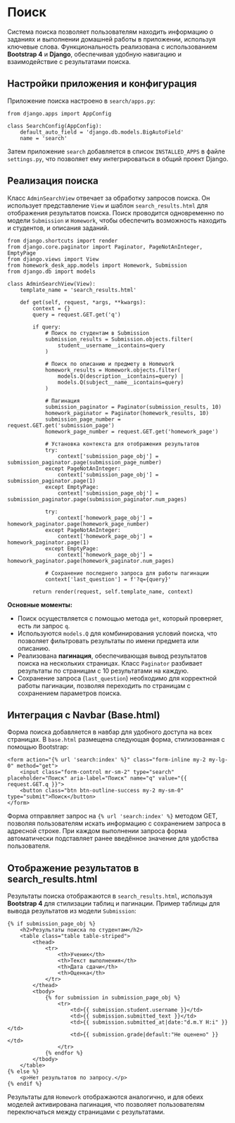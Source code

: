 # Поиск

Система поиска позволяет пользователям находить информацию о заданиях и выполнении домашней работы в приложении, используя ключевые слова. Функциональность реализована с использованием **Bootstrap 4** и **Django**, обеспечивая удобную навигацию и взаимодействие с результатами поиска.

## Настройки приложения и конфигурация

Приложение поиска настроено в `search/apps.py`:

```
from django.apps import AppConfig

class SearchConfig(AppConfig):
    default_auto_field = 'django.db.models.BigAutoField'
    name = 'search'
```

Затем приложение `search` добавляется в список `INSTALLED_APPS` в файле `settings.py`, что позволяет ему интегрироваться в общий проект Django.

## Реализация поиска

Класс `AdminSearchView` отвечает за обработку запросов поиска. Он использует представление `View` и шаблон `search_results.html` для отображения результатов поиска. Поиск проводится одновременно по модели `Submission` и `Homework`, чтобы обеспечить возможность находить и студентов, и описания заданий.

```
from django.shortcuts import render
from django.core.paginator import Paginator, PageNotAnInteger, EmptyPage
from django.views import View
from homework_desk_app.models import Homework, Submission
from django.db import models 

class AdminSearchView(View):
    template_name = 'search_results.html'

    def get(self, request, *args, **kwargs):
        context = {}
        query = request.GET.get('q')
        
        if query:
            # Поиск по студентам в Submission
            submission_results = Submission.objects.filter(
                student__username__icontains=query
            )
            
            # Поиск по описанию и предмету в Homework
            homework_results = Homework.objects.filter(
                models.Q(description__icontains=query) |
                models.Q(subject__name__icontains=query)
            )

            # Пагинация
            submission_paginator = Paginator(submission_results, 10)
            homework_paginator = Paginator(homework_results, 10)
            submission_page_number = request.GET.get('submission_page')
            homework_page_number = request.GET.get('homework_page')

            # Установка контекста для отображения результатов
            try:
                context['submission_page_obj'] = submission_paginator.page(submission_page_number)
            except PageNotAnInteger:
                context['submission_page_obj'] = submission_paginator.page(1)
            except EmptyPage:
                context['submission_page_obj'] = submission_paginator.page(submission_paginator.num_pages)

            try:
                context['homework_page_obj'] = homework_paginator.page(homework_page_number)
            except PageNotAnInteger:
                context['homework_page_obj'] = homework_paginator.page(1)
            except EmptyPage:
                context['homework_page_obj'] = homework_paginator.page(homework_paginator.num_pages)

            # Сохранение последнего запроса для работы пагинации
            context['last_question'] = f'?q={query}'

        return render(request, self.template_name, context)
```

**Основные моменты:**

*   Поиск осуществляется с помощью метода `get`, который проверяет, есть ли запрос `q`.
*   Используются `models.Q` для комбинирования условий поиска, что позволяет фильтровать результаты по имени предмета или описанию.
*   Реализована **пагинация**, обеспечивающая вывод результатов поиска на нескольких страницах. Класс `Paginator` разбивает результаты по страницам с 10 результатами на каждую.
*   Сохранение запроса (`last_question`) необходимо для корректной работы пагинации, позволяя переходить по страницам с сохранением параметров поиска.

## Интеграция с Navbar (Base.html)

Форма поиска добавляется в навбар для удобного доступа на всех страницах. В `base.html` размещена следующая форма, стилизованная с помощью Bootstrap:

```
<form action="{% url 'search:index' %}" class="form-inline my-2 my-lg-0" method="get">
    <input class="form-control mr-sm-2" type="search" placeholder="Поиск" aria-label="Поиск" name="q" value="{{ request.GET.q }}">
    <button class="btn btn-outline-success my-2 my-sm-0" type="submit">Поиск</button>
</form>
```

Форма отправляет запрос на `{% url 'search:index' %}` методом GET, позволяя пользователям искать информацию с сохранением запроса в адресной строке. При каждом выполнении запроса форма автоматически подставляет ранее введённое значение для удобства пользователя.

## Отображение результатов в search\_results.html

Результаты поиска отображаются в `search_results.html`, используя **Bootstrap 4** для стилизации таблиц и пагинации. Пример таблицы для вывода результатов из модели `Submission`:

```
{% if submission_page_obj %}
    <h2>Результаты поиска по студентам</h2>
    <table class="table table-striped">
        <thead>
            <tr>
                <th>Ученик</th>
                <th>Текст выполнения</th>
                <th>Дата сдачи</th>
                <th>Оценка</th>
            </tr>
        </thead>
        <tbody>
            {% for submission in submission_page_obj %}
                <tr>
                    <td>{{ submission.student.username }}</td>
                    <td>{{ submission.submitted_text }}</td>
                    <td>{{ submission.submitted_at|date:"d.m.Y H:i" }}</td>
                    <td>{{ submission.grade|default:"Не оценено" }}</td>
                </tr>
            {% endfor %}
        </tbody>
    </table>
{% else %}
    <p>Нет результатов по запросу.</p>
{% endif %}
```

Результаты для `Homework` отображаются аналогично, и для обеих моделей активирована пагинация, что позволяет пользователям переключаться между страницами с результатами.